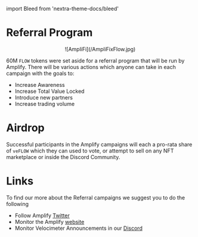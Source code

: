 import Bleed from 'nextra-theme-docs/bleed'

# Referral Program
<Bleed>
<div align="center">
![AmpliFi](/AmpliFixFlow.jpg)
</div>
</Bleed>

60M `FLOW` tokens were set aside for a referral program that will be run by Amplify. There will be various actions which anyone can take in each campaign with the goals to: 
* Increase Awareness
* Increase Total Value Locked
* Introduce new partners
* Increase trading volume

# Airdrop

Successful participants in the Amplify campaigns will each a pro-rata share of `veFLOW` which they can used to vote, or attempt to sell on any NFT marketplace or inside the Discord Community.

# Links

To find our more about the Referral campaigns we suggest you to do the following

* Follow Amplify [Twitter](https://twitter.com/AmpliFiDAO)
* Monitor the Amplify [website](https://app.amplifi.gg/#/)
* Monitor Velocimeter Announcements in our [Discord](https://discord.gg/qpue2s6VfJ)
